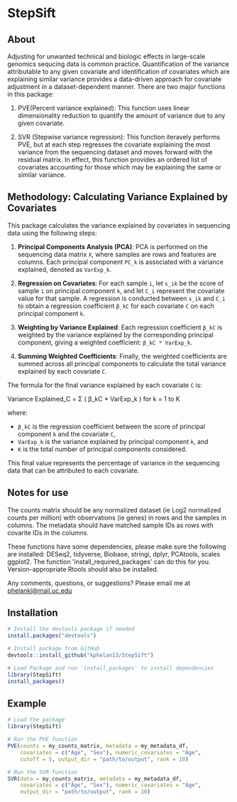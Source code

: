 # StepSift
## About
Adjusting for unwanted technical and biologic effects in large-scale genomics sequcing data is common practice. Quantification of the variance attributable to any given covariate and identification of covariates which are explaining similar variance provides a data-driven approach for covariate adjustment in a dataset-dependent manner. There are two major functions in this package:

1. PVE(Percent variance explained): This function uses linear dimensionality reduction to quantify the amount of variance due to any given covariate.

   
2. SVR (Stepwise variance regression): This function iteravely performs PVE, but at each step regresses the covariate explaining the most variance from the sequencing dataset and moves forward with the residual matrix. In effect, this function provides an ordered list of covariates accounting for those which may be explaining the same or similar variance.

## Methodology: Calculating Variance Explained by Covariates

This package calculates the variance explained by covariates in sequencing data using the following steps:

1. **Principal Components Analysis (PCA)**: PCA is performed on the sequencing data matrix `X`, where samples are rows and features are columns. Each principal component `PC_k` is associated with a variance explained, denoted as `VarExp_k`.

2. **Regression on Covariates**: For each sample `i`, let `s_ik` be the score of sample `i` on principal component `k`, and let `C_i` represent the covariate value for that sample. A regression is conducted between `s_ik` and `C_i` to obtain a regression coefficient `β_kC` for each covariate `C` on each principal component `k`.

3. **Weighting by Variance Explained**: Each regression coefficient `β_kC` is weighted by the variance explained by the corresponding principal component, giving a weighted coefficient: `β_kC * VarExp_k`.

4. **Summing Weighted Coefficients**: Finally, the weighted coefficients are summed across all principal components to calculate the total variance explained by each covariate `C`.

The formula for the final variance explained by each covariate `C` is:

Variance Explained_C = Σ ( β_kC * VarExp_k ) for k = 1 to K

where:

- `β_kC` is the regression coefficient between the score of principal component `k` and the covariate `C`,
- `VarExp_k` is the variance explained by principal component `k`, and
- `K` is the total number of principal components considered.

This final value represents the percentage of variance in the sequencing data that can be attributed to each covariate.

## Notes for use
The counts matrix should be any normalized dataset (ie Log2 normalized counts per million) with observations (ie genes) in rows and the samples in columns. The metadata should have matched sample IDs as rows with covarite IDs in the columns.

These functions have some dependencies, please make sure the following are installed: DESeq2, tidyverse, Biobase, stringi, dplyr, PCAtools, scales
ggplot2. The function 'install_required_packages' can do this for you. Version-appropriate Rtools should also be installed.

Any comments, questions, or suggestions? Please email me at phelankj@mail.uc.edu


## Installation

```r
# Install the devtools package if needed
install.packages("devtools")

# Install package from GitHub
devtools::install_github("kphelan13/StepSift")

# Load Package and run 'install_packages' to install dependencies
library(StepSift)
install_packages()
```

## Example
```r
# Load the package
library(StepSift)

# Run the PVE function
PVE(counts = my_counts_matrix, metadata = my_metadata_df,
    covariates = c("Age", "Sex"), numeric_covariates = "Age",
    cutoff = 5, output_dir = "path/to/output", rank = 10)

# Run the SVR function
SVR(data = my_counts_matrix, metadata = my_metadata_df,
    covariates = c("Age", "Sex"), numeric_covariates = "Age",
    output_dir = "path/to/output", rank = 10)

